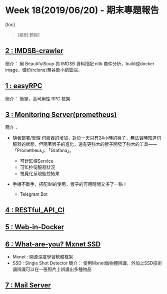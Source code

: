 # Week 18(2019/06/20) - 期末專題報告
[toc]

> [組別:題目]
## [2 : IMDSB-crawler](https://github.com/NCNU-OpenSource/IMSDB-crawler)
簡介：
用 BeautifulSoup 抓 IMDSB 資料搭配 nltk 套件分析，build成docker image，備份(rclone)至谷歌小組雲端。

## [1 : easyRPC](https://github.com/NCNU-OpenSource/easyrpc)
簡介：
簡單，高可用性 RPC 框架

## [3 : Monitoring Server(prometheus)](https://github.com/NCNU-OpenSource/Monitoring-Server)
簡介：
- 隨著部署/管理 伺服器的增加，對於一天只有24小時的猴子，無法實時知道伺服器的狀態，但隨著猴子的進化，還有更強大的猴子開發了強大的工具——「Prometheus」、「Grafana」。
    - 可針監控Service
    - 可監控伺服器狀況
    - 視覺化呈現監控結果


- 手機不離手，搭配IM的使用，猴子的可用時間又多了一點！
    - Telegram Bot

## [4 : RESTful_API_CI](https://github.com/NCNU-OpenSource/RESTful_API_CI)

## [5 : Web-in-Docker](https://github.com/NCNU-OpenSource/Web-in-Docker)

## [6 : What-are-you? Mxnet SSD](https://github.com/NCNU-OpenSource/What-are-you-)
- Mxnet : 開源深度學習軟體框架
- SSD : Single Shot Detector
簡介：
使用Mxnet做物體辨識，外加上SSD技術讓辨識可以在一張照片上辨識出多種物品

## [7 : Mail Server](https://github.com/NCNU-OpenSource/MailServer)